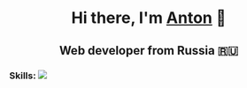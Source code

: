 <h1 align="center">Hi there, I'm <a href="https://t.me/anton_aladin" target="_blank">Anton</a> 
🖖</h1>
<h2 align="center">Web developer from Russia 🇷🇺</h2>
<h3>Skills: <img src="https://skillicons.dev/icons?i=html,css,js,pug,php,mysql,scss,vue,laravel,npm,vite,figma&theme=dark"></h3>

<!--
**c0mixz0ne/c0mixz0ne** is a ✨ _special_ ✨ repository because its `README.md` (this file) appears on your GitHub profile.

Here are some ideas to get you started:

- 🔭 I’m currently working on ...
- 🌱 I’m currently learning ...
- 👯 I’m looking to collaborate on ...
- 🤔 I’m looking for help with ...
- 💬 Ask me about ...
- 📫 How to reach me: ...
- 😄 Pronouns: ...
- ⚡ Fun fact: ...
-->
